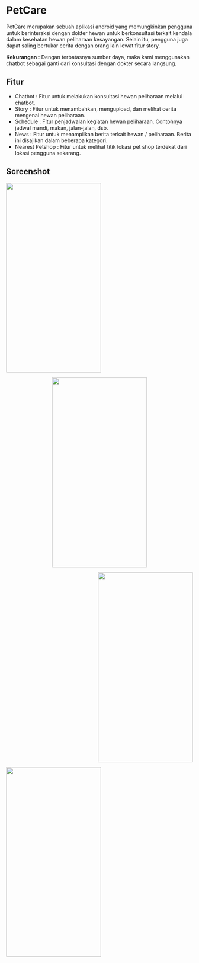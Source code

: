 # PetCare

PetCare merupakan sebuah aplikasi android yang memungkinkan pengguna untuk berinteraksi dengan dokter hewan untuk berkonsultasi terkait kendala dalam kesehatan hewan peliharaan kesayangan. Selain itu, pengguna juga dapat saling bertukar cerita dengan orang lain lewat fitur story. 

**Kekurangan** : Dengan terbatasnya sumber daya, maka kami menggunakan chatbot sebagai ganti dari konsultasi dengan dokter secara langsung. 

## Fitur 
* Chatbot   : Fitur untuk melakukan konsultasi hewan peliharaan melalui chatbot.
* Story     : Fitur untuk menambahkan, mengupload, dan melihat cerita mengenai hewan peliharaan. 
* Schedule  : Fitur penjadwalan kegiatan hewan peliharaan. Contohnya jadwal mandi, makan, jalan-jalan, dsb. 
* News      : Fitur untuk menampilkan berita terkait hewan / peliharaan. Berita ini disajikan dalam beberapa kategori.
* Nearest Petshop : Fitur untuk melihat titik lokasi pet shop terdekat dari lokasi pengguna sekarang. 

## Screenshot

<p align ="left" >
  <img src="https://user-images.githubusercontent.com/74239131/208044349-92abc712-04cc-4abe-9135-d149ec0f8d27.png" width="256" height="512"/>

</p>

<p align ="center" >
  <img src="https://user-images.githubusercontent.com/74239131/208046512-69f3750d-7cd1-49e6-a31a-c0239480f524.png" width="256" height="512"/>

</p>

<p align ="right" >
  <img src="https://user-images.githubusercontent.com/74239131/208046579-4669e45b-b3fd-4344-b7c8-d12b22fd629d.png" width="256" height="512"/>

</p>

<p align ="left" >
  <img src="https://user-images.githubusercontent.com/74239131/208046597-84c67d90-d291-4c7b-9ed6-d56a56ace491.png" width="256" height="512"/>

</p>


